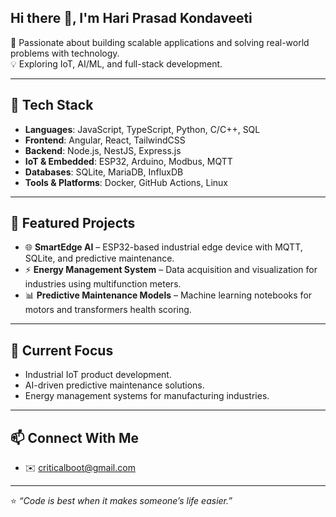## Hi there 👋, I'm Hari Prasad Kondaveeti

🚀 Passionate about building scalable applications and solving real-world problems with technology.  
💡 Exploring IoT, AI/ML, and full-stack development.  

---

## 🔧 Tech Stack
- **Languages**: JavaScript, TypeScript, Python, C/C++, SQL  
- **Frontend**: Angular, React, TailwindCSS  
- **Backend**: Node.js, NestJS, Express.js  
- **IoT & Embedded**: ESP32, Arduino, Modbus, MQTT  
- **Databases**: SQLite, MariaDB, InfluxDB  
- **Tools & Platforms**: Docker, GitHub Actions, Linux  

---

## 📌 Featured Projects
- 🌐 **SmartEdge AI** – ESP32-based industrial edge device with MQTT, SQLite, and predictive maintenance.  
- ⚡ **Energy Management System** – Data acquisition and visualization for industries using multifunction meters.  
- 📊 **Predictive Maintenance Models** – Machine learning notebooks for motors and transformers health scoring.  
<!-- - 🖥️ **Single Line Diagram Editor** – React + Tailwind + SVG frontend with NestJS backend.  -->

---

## 🌱 Current Focus
- Industrial IoT product development.  
- AI-driven predictive maintenance solutions.  
- Energy management systems for manufacturing industries.  

---

## 📫 Connect With Me
<!-- - 💼 [LinkedIn](https://www.linkedin.com/in/yourprofile) --> 
- ✉️ criticalboot@gmail.com  
<!-- - 🌍 [Portfolio/Website](https://yourwebsite.com)  -->

---

⭐️ *“Code is best when it makes someone’s life easier.”*  
